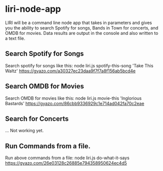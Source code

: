 # liri-node-app
LIRI will be a command line node app that takes in parameters and gives you the ability to search Spotify for songs, Bands in Town for concerts, and OMDB for movies. Data results are output in the console and also written to a text file.

## Search Spotify for Songs
Search spotify for songs like this:
node liri.js spotify-this-song 'Take This Waltz'
<https://gyazo.com/a30327ec23daa9f7f7a8f156ab5bcd4e>

## Search OMDB for Movies
Search OMDB for movies like this:
node liri.js movie-this 'Inglorious Bastards'
<https://gyazo.com/86cbb9336929c1e714ad042fa70c2eae>

## Search for Concerts
... Not working yet.

## Run Commands from a file.
Run above commands from a file:
node liri.js do-what-it-says
<https://gyazo.com/26e03128c26885e794358950624ec4d5>

